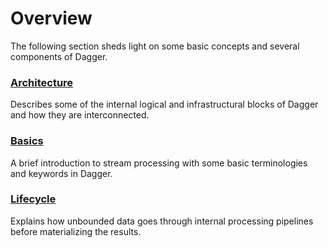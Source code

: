 # Overview

The following section sheds light on some basic concepts and several components of Dagger.

### [Architecture](https://github.com/odpf/dagger/tree/main/docs/concepts/architecture.md)

Describes some of the internal logical and infrastructural blocks of Dagger and how they are interconnected.

### [Basics](https://github.com/odpf/dagger/tree/main/docs/concepts/basics.md)

A brief introduction to stream processing with some basic terminologies and keywords in Dagger.

### [Lifecycle](https://github.com/odpf/dagger/tree/main/docs/concepts/lifecycle.md)

Explains how unbounded data goes through internal processing pipelines before materializing the results.
